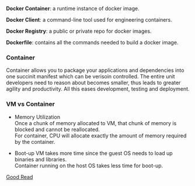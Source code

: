 **Docker Container**: a runtime instance of docker image.  

**Docker Client**: a command-line tool used for engineering containers.   

**Docker Registry**: a public or private repo for docker images.  

**Dockerfile**: contains all the commands needed to build a docker image. 

### Container ##

Container allows you to package your applications and dependencies into one succinit manifest which can be verisoin controlled. The entire unit developers need to reason about becomes smaller, thus leads to greater agility and productivity. All this eases development, testing and deployment. 

### VM vs Container ###

* Memory Utilization    
Once a chunk of memory allocated to VM, that chunk of memory is blocked and cannot be reallocated.   
For container, CPU will allocate exactly the amount of memory required by the container. 

* Boot-up
VM takes more time since the guest OS needs to load up binaries and libraries.   
Container running on the host OS takes less time for boot-up.

[Good Read](https://www.edureka.co/blog/what-is-docker-container)






